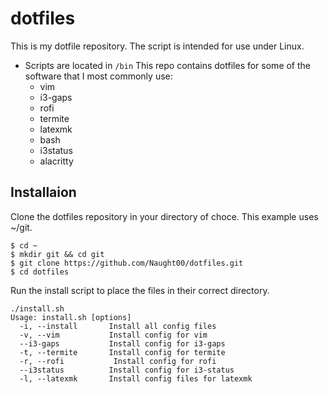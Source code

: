 # dotfiles
This is my dotfile repository. The script is intended for use under Linux.

- Scripts are located in `/bin`
This repo contains dotfiles for some of the software that I most commonly use:
  - vim
  - i3-gaps
  - rofi
  - termite
  - latexmk
  - bash
  - i3status
  - alacritty
## Installaion
Clone the dotfiles repository in your directory of choce. This example uses ~/git.
```
$ cd ~
$ mkdir git && cd git
$ git clone https://github.com/Naught00/dotfiles.git
$ cd dotfiles
```
Run the install script to place the files in their correct directory. 
```
./install.sh
Usage: install.sh [options]
  -i, --install       Install all config files
  -v, --vim           Install config for vim
  --i3-gaps           Install config for i3-gaps
  -t, --termite       Install config for termite
  -r, --rofi           Install config for rofi
  --i3status          Install config for i3-status
  -l, --latexmk       Install config files for latexmk
 
